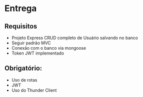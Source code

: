# Entrega

## Requisitos

- Projeto Express CRUD completo de Usuário salvando no banco
- Seguir padrão MVC
- Conexão com o banco via mongoose
- Token JWT implementado

## Obrigatório:

- Uso de rotas
- JWT
- Uso do Thunder Client
